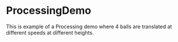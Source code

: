 # ProcessingDemo

This is example of a Processing demo where 4 balls are translated at different speeds at different heights.
